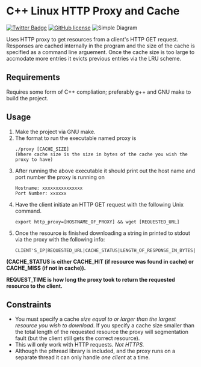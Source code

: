 # C++ Linux HTTP Proxy and Cache 

[![Twitter Badge](https://img.shields.io/badge/chat-twitter-blue.svg)](https://twitter.com/ArrayLikeObj)
[![GitHub license](https://img.shields.io/github/license/ethanny2/linux-http-proxy)](https://github.com/ethanny2/linux-http-proxy/blob/master/LICENSE)
![Simple Diagram](https://www.techcoil.com/blog/wp-content/uploads/client-to-proxy-server-to-remote-server-communication.gif "HTTP proxy")


Uses HTTP proxy to get resources from a client's HTTP GET request. Responses are cached internally in the program
and the size of the cache is specified as a command line arguement. Once the cache size is too large to accmodate
more entries it evicts previous entries via the LRU scheme. 

## Requirements 
Requires some form of C++ compliation; preferably g++ and GNU make to build the project.


## Usage
 1) Make the project via GNU make.
 2) The format to run the executable named proxy is 
    ```
	./proxy [CACHE_SIZE]
    (Where cache size is the size in bytes of the cache you wish the proxy to have)
	```
 1) After running the above executable it should print out the host name and port number the proxy is running on
    ``` 
	Hostname: xxxxxxxxxxxxxxx
	Port Number: xxxxxx
	```
 1) Have the client initiate an HTTP GET request with the following Unix command.
    ```
	export http_proxy=[HOSTNAME_OF_PROXY] && wget [REQUESTED_URL]
	```
 4) Once the resource is finished downloading a string in printed to stdout via the proxy with the following info:
    ``` 
	CLIENT'S_IP|REQUESTED_URL|CACHE_STATUS|LENGTH_OF_RESPONSE_IN_BYTES|REQUEST_TIME
	```
 **(CACHE_STATUS is either CACHE_HIT (if resource was found in cache) or CACHE_MISS (if not in cache)).**

**REQUEST_TIME is how long the proxy took to return the requested resource to the client.**




## Constraints

- You must specify a cache *size equal to or larger than the largest resource you wish to download*.
If you specify a cache size smaller than the total length of the requested resource the proxy will segmentation
fault (but the client still gets the correct resource).
- This will only work with HTTP requests. *Not HTTPS.*
- Although the pthread library is included, and the proxy runs on a separate thread it can only handle *one client* at a time.
